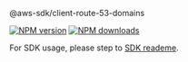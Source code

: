 @aws-sdk/client-route-53-domains

[![NPM version](https://img.shields.io/npm/v/@aws-sdk/client-route-53-domains/beta.svg)](https://www.npmjs.com/package/@aws-sdk/client-route-53-domains)
[![NPM downloads](https://img.shields.io/npm/dm/@aws-sdk/client-route-53-domains.svg)](https://www.npmjs.com/package/@aws-sdk/client-route-53-domains)

For SDK usage, please step to [SDK reademe](https://github.com/aws/aws-sdk-js-v3).

